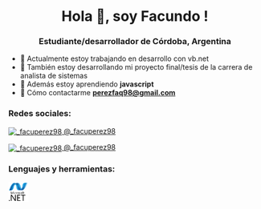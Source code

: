 <h1 align="center">Hola 👋, soy Facundo !</h1>
<h3 align="center">Estudiante/desarrollador de Córdoba, Argentina</h3>

- 🔧 Actualmente estoy trabajando en desarrollo con vb.net
- 🚚 También estoy desarrollando mi proyecto final/tesis de la carrera de analista de sistemas
- 🌱 Además estoy aprendiendo **javascript**
- 📩 Cómo contactarme **perezfaq98@gmail.com**

<h3 align="left">Redes sociales:</h3>
<p align="left">
<a href="https://twitter.com/_facuperez98" target="blank"><img align="center" src="https://user-images.githubusercontent.com/63246299/117214677-9f76cd80-add3-11eb-8ab0-a663460280b5.png" alt="_facuperez98" width="25" /> @_facuperez98</a>

<a href="https://instagram.com/_facuperez98" target="blank"><img align="center" src="https://user-images.githubusercontent.com/63246299/117214614-8706b300-add3-11eb-9f4e-77988884322d.png" alt="_facuperez98" width="25" /> @_facuperez98</a>
</p>

<h3 align="left">Lenguajes y herramientas:</h3>
<p align="left"> <a href="https://dotnet.microsoft.com/" target="_blank"> <img src="https://raw.githubusercontent.com/devicons/devicon/master/icons/dot-net/dot-net-original-wordmark.svg" alt="dotnet" width="40" height="40"/> </a> </p>
